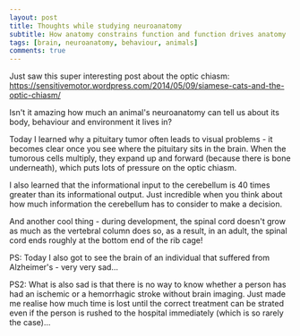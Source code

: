 ```yaml
---
layout: post
title: Thoughts while studying neuroanatomy 
subtitle: How anatomy constrains function and function drives anatomy
tags: [brain, neuroanatomy, behaviour, animals]
comments: true
---
```


Just saw this super interesting post about the optic chiasm: 
https://sensitivemotor.wordpress.com/2014/05/09/siamese-cats-and-the-optic-chiasm/

Isn't it amazing how much an animal's neuroanatomy can tell us about its body, behaviour and environment it lives in?

Today I learned why a pituitary tumor often leads to visual problems - it becomes clear once you see where the pituitary sits in the brain.
When the tumorous cells multiply, they expand up and forward (because there is bone underneath), which puts lots of pressure on the optic chiasm.

I also learned that the informational input to the cerebellum is 40 times greater than its informational output.
Just incredible when you think about how much information the cerebellum has to consider to make a decision.

And another cool thing - during development, the spinal cord doesn't grow as much as the vertebral column does so, as a result, in an adult, the spinal cord ends roughly at the bottom end of the rib cage!

PS: Today I also got to see the brain of an individual that suffered from Alzheimer's - very very sad... 

PS2: What is also sad is that there is no way to know whether a person has had an ischemic or a hemorrhagic stroke without brain imaging.
Just made me realise how much time is lost until the correct treatment can be strated even if the person is rushed to the hospital immediately (which is so rarely the case)...
